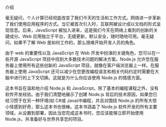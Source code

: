 介绍

毫无疑问，个人计算已经彻底改变了我们今天的生活和工作方式。网络进一步革新了我们使用应用程序的方式。当它被首次引入时，互联网被设计成以文档的形式呈现信息。后来，JavaScript 被加入进来，这是我们今天在网络上看到的创新的关键成分。Web 应用独立于平台，无缝更新，默认安全，随时随地可用。毫无疑问，如果不了解 Web 是如何工作的，那么很难开始开发人员的角色。

由于 web 的重要性以及 JavaScript 在 Web 开发中扮演的关键角色，您可以在一些开源 JavaScript 项目中找到大多数技术问题的解决方案。Node.js 允许您在服务器上使用所有这些创新的 JavaScript 项目，就像在客户端浏览器上一样。在服务器上使用 JavaScript 还可以减少在您更改编程语言和相关代码约定时需要在大脑中进行的上下文切换。这就是为什么你应该使用 Node.js 的情感方面。

这本书旨在温和地介绍 Node.js 和 JavaScript。除了基本的编程课程之外，没有软件开发经验。由于我们清楚地展示了创建 Node.js 背后的技术原因，如果您已经习惯于在另一种环境(如 C#或 Java)中编程，并且对围绕 Node.js 的所有大惊小怪感到好奇，那么这本书也很棒。这本书涵盖了 Node.js 软件开发的所有主要领域，从设置到部署，因此当您完成这本书时，您应该能够立即开始使用 Node.js，并准备好与世界共享您的项目。